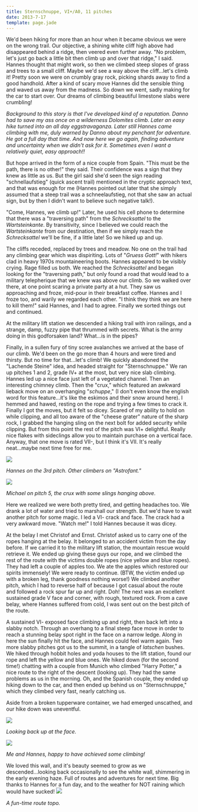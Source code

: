```yaml
---
title: Sternschnuppe, VI+/A0, 11 pitches
date: 2013-7-17
template: page.jade
---
```


We'd been hiking for more than an hour when it became obvious we were
on the wrong trail. Our objective, a shining white cliff high above had
disappeared behind a ridge, then veered even further away. "No problem,
let's just go back a little bit then climb up and over that ridge," I said.
Hannes thought that might work, so then we climbed steep slopes of grass
and trees to a small cliff. Maybe we'd see a way above the cliff...let's
climb it! Pretty soon we were on crumbly gray rock, picking shards away
to find a good handhold. After a kind of scary move Hannes did the sensible
thing and waved us away from the madness. So down we went, sadly making
for the car to start over. Our dreams of climbing beautiful limestone slabs
were crumbling!
  
  
_Background to this story is that I've developed kind of a reputation. Danno had to save my ass once on a wilderness Dolomites climb. Later an easy hike turned into an all day eggstravaganza. Later still Hannes came climbing with me, duly warned by Danno about my penchant for adventure. He got a full day that time. And now here we go again, finding adventure and uncertainty when we didn't ask for it. Sometimes even I want a relatively quiet, easy approach!!_
  
  
But hope arrived in the form of a nice couple from Spain. "This must be
the path, there is no other!" they said. Their confidence was a sign that
they knew as little as us. But the girl said she'd seen the sign reading
"schnellaufstieg" (quick ascent trail) mentioned in the cryptic approach
text, and that was enough for me (Hannes pointed out later that she simply
assumed that a steep trail was a schneelaufstieg, not that she saw an actual
sign, but by then I didn't want to believe such negative talk!).
  
  
"Come, Hannes, we climb up!" Later, he used his cell phone to determine
that there was a "traversing path" from the _Schrecksattel_ to the _Wartsteinkante_.
By transitivity, since I believed we could reach the _Wartsteinkante_ from
our destination, then if we simply reach the _Schrecksattel_ we'll be
fine, if a little late! So we hiked up and up.
  
  
The cliffs receded, replaced by trees and meadow. No one on the trail
had any climbing gear which was dispiriting. Lots of "_Gruess Gott!_"
with hikers clad in heavy 1970s mountaineering boots. Hannes appeared to
be visibly crying. Rage filled us both. We reached the _Schrecksattel_ and
began looking for the "traversing path," but only found a road that would
lead to a military telepherique that we knew was above our climb. So we
walked over there, at one point scaring a private party at a hut. They
saw us approaching and froze, mid-pour in their breakfast coffee. Hannes
and I froze too, and warily we regarded each other. "I think they think
we are here to kill them!" said Hannes, and I had to agree. Finally we
sorted things out and continued.
  
  
At the military lift station we descended a hiking trail with iron railings,
and a strange, damp, fuzzy pipe that thrummed with secrets. What is the
army doing in this godforsaken land? What...is in the pipes?
  
  
Finally, in a sullen fury of tiny scree avalanches we arrived at the base
of our climb. We'd been on the go more than 4 hours and were tired and
thirsty. But no time for that...let's climb! We quickly abandoned the "Lachende
Steine" idea, and headed straight for "Sternschnuppe." We ran up pitches
1 and 2, grade IV+ at the most, but very nice slab climbing. Hannes led
up a nice face just left of a vegetated channel. Then an interesting chimney
climb. Then the "crux," which featured an awkward lieback move on an overhanging
"_schuppe_," (I don't even know the english word for this feature...it's
like the eskimos and their snow around here). I hemmed and hawed, resting
on the rope and trying a few times to crack it. Finally I got the moves,
but it felt so dicey. Scared of my ability to hold on while clipping, and
all too aware of the "cheese grater" nature of the sharp rock, I grabbed
the hanging sling on the next bolt for added security while clipping. But
from this point the rest of the pitch was VI+ delightful. Really nice flakes
with sideclings allow you to maintain purchase on a vertical face. Anyway,
that one move is rated VII-, but I think it's VII. It's really neat...maybe
next time free for me.
  
  
[![](http://farm4.static.flickr.com/3718/9292572081_d51f7f697d_b.jpg)](http://www.flickr.com/photos/ripsawridge/9292572081/)
  
_Hannes on the 3rd pitch. Other climbers on "Astrofant."_
  
[![](http://farm4.static.flickr.com/3723/9293156059_14edaf99b0_b.jpg)](http://www.flickr.com/photos/ripsawridge/9293156059/)
  
_Michael on pitch 5, the crux with some slings hanging above._
  
Here we realized we were both pretty tired, and getting headaches too.
We drank a lot of water and tried to marshall our strength. But we'd have
to wait another pitch for some magic. I led a VI- crack and face. The crack
had a very awkward move. "Watch me!" I told Hannes because it was dicey.
  
  
At the belay I met Christof and Ernst. Christof asked us to carry one
of the ropes hanging at the belay. It belonged to an accident victim from
the day before. If we carried it to the military lift station, the mountain
rescue would retrieve it. We ended up giving these guys our rope, and we
climbed the rest of the route with the victims double ropes (nice yellow
and blue ropes). They had left a couple of apples too. We ate the apples
which restored our spirits immensely! We were ready to continue. (BTW,
the victim ended up with a broken leg, thank goodness nothing worse!) We
climbed another pitch, which I had to reverse half of because I got casual
about the route and followed a rock spur far up and right. Doh! The next
was an excellent sustained grade V face and corner, with rough, textured
rock. From a cave belay, where Hannes suffered from cold, I was sent out
on the best pitch of the route.
  
  
A sustained VI- exposed face climbing up and right, then back left into
a slabby notch. Through an overhang to a final steep face move in order
to reach a stunning belay spot right in the face on a narrow ledge. Along
in here the sun finally hit the face, and Hannes could feel warm again.
Two more slabby pitches got us to the summit, in a tangle of _latschen_ bushes.
We hiked through hobbit holes and yoda houses to the lift station, found
our rope and left the yellow and blue ones. We hiked down (for the second
time!) chatting with a couple from Munich who climbed "Harry Potter," a
nice route to the right of the descent (looking up). They had the same
problems as us in the morning. Oh, and the Spanish couple, they ended up
hiking down to the car, and then ended up behind us on "Sternschnuppe,"
which they climbed very fast, nearly catching us.
  
  
Aside from a broken tupperware container, we had emerged unscathed,
and our hike down was uneventful.
  
  
[![](http://farm4.static.flickr.com/3679/9295943316_ff0d8b4a1b_b.jpg)](http://www.flickr.com/photos/ripsawridge/9295943316/)
  
_Looking back up at the face._
  
[![](http://farm3.static.flickr.com/2887/9295938144_a356551326_b.jpg)](http://www.flickr.com/photos/ripsawridge/9295938144/)
  
_Me and Hannes, happy to have achieved some climbing!_
  
We loved this wall, and it's beauty seemed to grow as we descended...looking
back occasionally to see the white wall, shimmering in the early evening
haze. Full of routes and adventures for next time. Big thanks to Hannes
for a fun day, and to the weather for NOT raining which would have sucked!
[![](http://farm3.static.flickr.com/2890/9295947052_c62fa3e7f1_b.jpg)
](http://www.flickr.com/photos/ripsawridge/9295947052/)
  
_A fun-time route topo._
